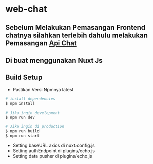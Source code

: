 # web-chat

## Sebelum Melakukan Pemasangan Frontend chatnya silahkan terlebih dahulu melakukan Pemasangan <a href="https://github.com/mrzf833/api-chat.git">Api Chat</a>

## Di buat menggunakan Nuxt Js

## Build Setup

- Pastikan Versi Npmnya latest
```bash
# install dependencies
$ npm install

# Jika ingin development
$ npm run dev

# Jika ingin di production
$ npm run build
$ npm run start
```
- Setting baseURL axios di nuxt.config.js
- Setting authEndpoint di plugins/echo.js
- Setting data pusher di plugins/echo.js
